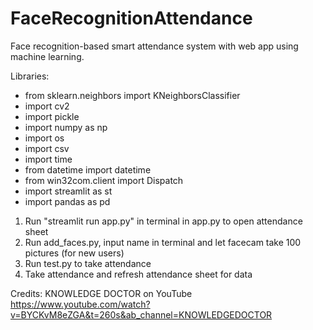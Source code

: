 # FaceRecognitionAttendance
Face recognition-based smart attendance system with web app using machine learning.

Libraries:
- from sklearn.neighbors import KNeighborsClassifier
- import cv2
- import pickle
- import numpy as np
- import os
- import csv
- import time
- from datetime import datetime
- from win32com.client import Dispatch
- import streamlit as st
- import pandas as pd

1. Run "streamlit run app.py" in terminal in app.py to open attendance sheet
2. Run add_faces.py, input name in terminal and let facecam take 100 pictures (for new users)
3. Run test.py to take attendance
6. Take attendance and refresh attendance sheet for data

Credits: KNOWLEDGE DOCTOR on YouTube
https://www.youtube.com/watch?v=BYCKvM8eZGA&t=260s&ab_channel=KNOWLEDGEDOCTOR
